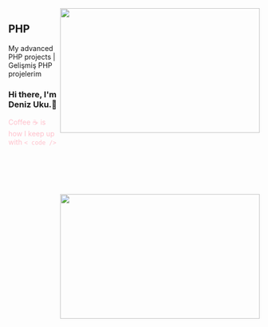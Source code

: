 <img src="https://media.giphy.com/media/ZVik7pBtu9dNS/source.gif" align="right" width="400" height="250">

## PHP
My advanced PHP projects |  Gelişmiş PHP projelerim

### Hi there, I'm Deniz Uku.👋

<font color="pink">Coffee ☕ is how I keep up with `< code />` </font>

<br /><br /><br /><br />


<img src="https://media.giphy.com/media/fV0oSDsZ4UgdW/source.gif" align="right" width="400" height="250">






